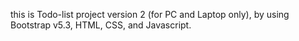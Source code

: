 this is Todo-list project version 2 (for PC and Laptop only), by using Bootstrap v5.3, HTML, CSS, and Javascript.
